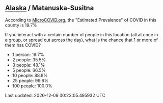 
## [Alaska](/united-states/alaska) / Matanuska-Susitna

According to [MicroCOVID.org](http://microcovid.org),
the "Estimated Prevalence" of COVID in this county is 19.7%

If you interact with a certain number of people in this location
(all at once in a group, or spread out across the day), what is the chance that
1 or more of them has COVID?

- 1 person: 19.7%
- 2 people: 35.5%
- 3 people: 48.1%
- 5 people: 66.5%
- 10 people: 88.8%
- 25 people: 99.6%
- 100 people: 100.0%

Last updated: 2020-12-06 00:23:05.495932 UTC
